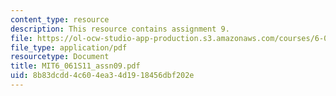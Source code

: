 ```yaml
---
content_type: resource
description: This resource contains assignment 9.
file: https://ol-ocw-studio-app-production.s3.amazonaws.com/courses/6-061-introduction-to-electric-power-systems-spring-2011/8b83dcdd4c604ea34d1918456dbf202e_MIT6_061S11_assn09.pdf
file_type: application/pdf
resourcetype: Document
title: MIT6_061S11_assn09.pdf
uid: 8b83dcdd-4c60-4ea3-4d19-18456dbf202e
---
```

